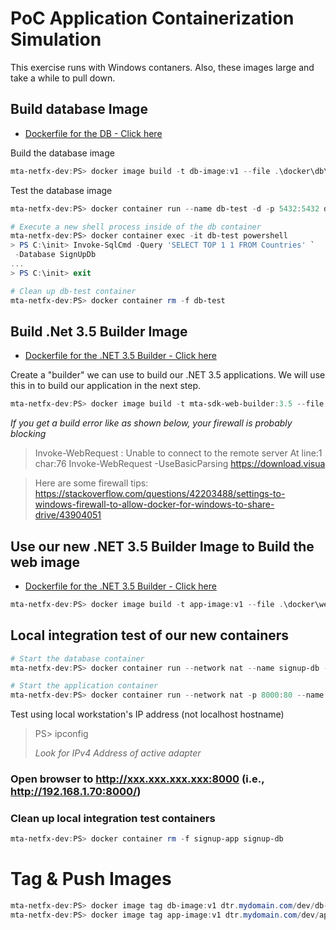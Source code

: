 # PoC Application Containerization Simulation

This exercise runs with Windows contaners.  Also, these images large and take a while to pull down.

## Build database Image

- [Dockerfile for the DB - Click here](../master/chapter3/mta-netfx-dev/docker/db/Dockerfile)

Build the database image
```Powershell
mta-netfx-dev:PS> docker image build -t db-image:v1 --file .\docker\db\Dockerfile .
```

Test the database image

```Powershell
mta-netfx-dev:PS> docker container run --name db-test -d -p 5432:5432 db-image:v1

# Execute a new shell process inside of the db container
mta-netfx-dev:PS> docker container exec -it db-test powershell
> PS C:\init> Invoke-SqlCmd -Query 'SELECT TOP 1 1 FROM Countries' `
 -Database SignUpDb
...
> PS C:\init> exit

# Clean up db-test container
mta-netfx-dev:PS> docker container rm -f db-test
```

## Build .Net 3.5 Builder  Image
- [Dockerfile for the .NET 3.5 Builder - Click here](../master/chapter3/mta-netfx-dev/docker/web-builder/3.5/Dockerfile)

Create a "builder" we can use to build our .NET 3.5 applications. We will use this in to build our application in the next step.

```Powershell
mta-netfx-dev:PS> docker image build -t mta-sdk-web-builder:3.5 --file .\docker\web-builder\3.5\Dockerfile .

```

_If you get a build error like as shown below, your firewall is probably blocking_

> Invoke-WebRequest : Unable to connect to the remote server
> At line:1 char:76
> Invoke-WebRequest -UseBasicParsing https://download.visua

> Here are some firewall tips: <https://stackoverflow.com/questions/42203488/settings-to-windows-firewall-to-allow-docker-for-windows-to-share-drive/43904051>

## Use our new .NET 3.5 Builder Image to Build the web image 
- [Dockerfile for the .NET 3.5 Builder - Click here](../master/chapter3/mta-netfx-dev/docker/web/Dockerfile)

```Powershell
mta-netfx-dev:PS> docker image build -t app-image:v1 --file .\docker\web\Dockerfile 
```

## Local integration test of our new containers

```Powershell
# Start the database container
mta-netfx-dev:PS> docker container run --network nat --name signup-db -d db-image:v1

# Start the application container
mta-netfx-dev:PS> docker container run --network nat -p 8000:80 --name signup-app -d app-image:v1
```

Test using local workstation's IP address (not localhost hostname)
> PS> ipconfig 
> 
> _Look for IPv4 Address of active adapter_

### Open browser to http://xxx.xxx.xxx.xxx:8000 (i.e., http://192.168.1.70:8000/)

### Clean up local integration test containers

```Powershell
mta-netfx-dev:PS> docker container rm -f signup-app signup-db
```

# Tag & Push Images

```Powershell
mta-netfx-dev:PS> docker image tag db-image:v1 dtr.mydomain.com/dev/db-image:v1
mta-netfx-dev:PS> docker image tag app-image:v1 dtr.mydomain.com/dev/app-image:v1

```